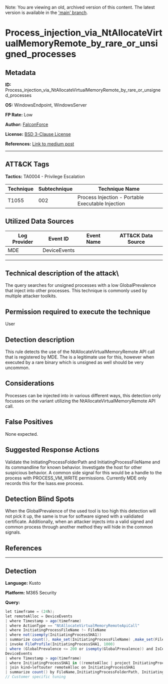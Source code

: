 Note: You are viewing an old, archived version of this content. The latest version is available in the ['main' branch](https://github.com/FalconForceTeam/FalconFriday/blob/main/0xFF-0086-Process_injection_via_NtAllocateVirtualMemoryRemote_by_rare_or_unsigned_processes-Win.md).

# Process_injection_via_NtAllocateVirtualMemoryRemote_by_rare_or_unsigned_processes

## Metadata

**ID:** Process_injection_via_NtAllocateVirtualMemoryRemote_by_rare_or_unsigned_processes

**OS:** WindowsEndpoint, WindowsServer

**FP Rate:** Low

**Author:** [FalconForce](https://falconforce.nl/)

**License:** [BSD 3-Clause License](https://github.com/FalconForceTeam/FalconFriday/blob/master/LICENSE)

**References:** [Link to medium post](https://medium.com/falconforce/falconfriday-process-injection-revisited-0xff0f-9ecfc8e0bae9?source=friends_link&sk=4f8a533e499842021f847bbd4d0c55fe)

---

## ATT&CK Tags

**Tactics:**
TA0004 - Privilege Escalation

| Technique | Subtechnique | Technique Name |
|---|---| --- |
| T1055 | 002 | Process Injection - Portable Executable Injection|

## Utilized Data Sources

| Log Provider | Event ID | Event Name | ATT&CK Data Source |
|---------|---------|----------|---------|
|MDE|DeviceEvents|||
---

## Technical description of the attack\
The query searches for unsigned processes with a low GlobalPrevalence that inject into other processes. This technique is commonly used by multiple attacker toolkits.


## Permission required to execute the technique
User

## Detection description
This rule detects the use of the NtAllocateVirtualMemoryRemote API call that is registered by MDE. The is a legitimate use for this, however when executed by a rare binary which is unsigned as well should be very uncommon.


## Considerations
Processes can be injected into in various different ways, this detection only focusses on the variant utilizing the NtAllocateVirtualMemoryRemote API call.


## False Positives
None expected.


## Suggested Response Actions
Validate the InitiatingProcessFolderPath and InitiatingProcessFileName and its commandline for known behavior. Investigate the host for other suspicious behavior. A common side signal for this would be a handle to the process with PROCESS_VM_WRITE permissions. Currently MDE only records this for the lsass.exe process.


## Detection Blind Spots
When the GlobalPrevalence of the used tool is too high this detection will not pick it up, the same is true for software signed with a validiated certificate. Additionally, when an attacker injects into a valid signed and common process through another method they will hide in the common signals.


## References

---

## Detection

**Language:** Kusto

**Platform:** M365 Security

**Query:**
```C#
let timeframe = (24h);
let remoteAlloc = DeviceEvents
| where Timestamp > ago(timeframe)
| where ActionType == "NtAllocateVirtualMemoryRemoteApiCall"
| where InitiatingProcessFileName !~ FileName
| where not(isempty(InitiatingProcessSHA1))
| summarize count(), make_set(InitiatingProcessFileName) ,make_set(FileName) by InitiatingProcessSHA1
| invoke FileProfile(InitiatingProcessSHA1, 1000) 
| where (GlobalPrevalence <= 200 or isempty(GlobalPrevalence)) and IsCertificateValid != 1;
DeviceEvents
| where Timestamp > ago(timeframe)
| where InitiatingProcessSHA1 in ((remoteAlloc | project InitiatingProcessSHA1)) and ActionType == "NtAllocateVirtualMemoryRemoteApiCall"
| join kind=leftouter remoteAlloc on InitiatingProcessSHA1
| summarize count() by FileName,InitiatingProcessFolderPath, InitiatingProcessSHA256,InitiatingProcessCommandLine, InitiatingProcessAccountName, InitiatingProcessVersionInfoProductName, InitiatingProcessVersionInfoOriginalFileName
// Customer specific tuning
```